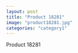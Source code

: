 ```yaml
---
layout: post
title: "Product 18281"
image: "product18281.jpg"
categories: "category1"
---
```

Product 18281
